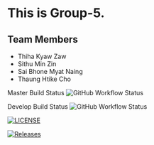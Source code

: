 # This is Group-5. 
## Team Members 
* Thiha Kyaw Zaw
* Sithu Min Zin
* Sai Bhone Myat Naing 
* Thaung Htike Cho

Master Build Status  ![GitHub Workflow Status](https://img.shields.io/github/workflow/status/ThihaKZ16/group5/A%20workflow%20for%20my%20Hello%20World%20App/master)

Develop Build Status  ![GitHub Workflow Status](https://img.shields.io/github/workflow/status/ThihaKZ16/group5/A%20workflow%20for%20my%20Hello%20World%20App/develop)

[![LICENSE](https://img.shields.io/github/license/ThihaKZ16/group5.svg?style=flat-square)](https://github.com/ThihaKZ16/group5/blob/master/LICENSE)

[![Releases](https://img.shields.io/github/release/ThihaKZ16/group5/all.svg?style=flat-square)](https://github.com/ThihaKZ16/group5/releases)